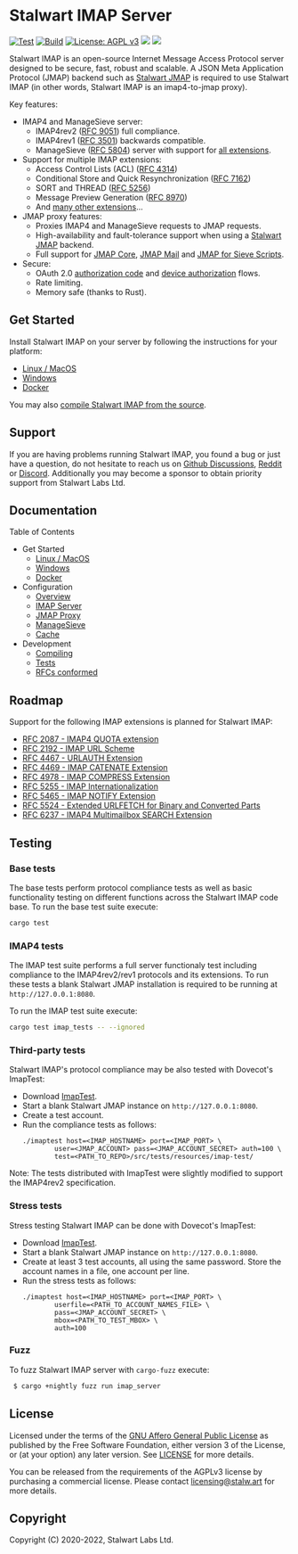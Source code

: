 # Stalwart IMAP Server

[![Test](https://github.com/stalwartlabs/imap-server/actions/workflows/test.yml/badge.svg)](https://github.com/stalwartlabs/imap-server/actions/workflows/test.yml)
[![Build](https://github.com/stalwartlabs/imap-server/actions/workflows/build.yml/badge.svg)](https://github.com/stalwartlabs/imap-server/actions/workflows/build.yml)
[![License: AGPL v3](https://img.shields.io/badge/License-AGPL_v3-blue.svg)](https://www.gnu.org/licenses/agpl-3.0)
[![](https://img.shields.io/discord/923615863037390889?label=Chat)](https://discord.gg/jVAuShSdNZ)
[![](https://img.shields.io/twitter/follow/stalwartlabs?style=flat)](https://twitter.com/stalwartlabs)

Stalwart IMAP is an open-source Internet Message Access Protocol server designed to be secure, fast, robust and scalable.
A JSON Meta Application Protocol (JMAP) backend such as [Stalwart JMAP](https://github.com/stalwartlabs/jmap-server) is required to use Stalwart IMAP (in other words, Stalwart
IMAP is an imap4-to-jmap proxy).

Key features:

- IMAP4 and ManageSieve server:
  - IMAP4rev2 ([RFC 9051](https://datatracker.ietf.org/doc/html/rfc9051)) full compliance.
  - IMAP4rev1 ([RFC 3501](https://datatracker.ietf.org/doc/html/rfc3501)) backwards compatible.
  - ManageSieve ([RFC 5804](https://datatracker.ietf.org/doc/html/rfc5804)) server with support for [all extensions](https://www.iana.org/assignments/sieve-extensions/sieve-extensions.xhtml).
- Support for multiple IMAP extensions:
  - Access Control Lists (ACL) ([RFC 4314](https://datatracker.ietf.org/doc/html/rfc4314))
  - Conditional Store and Quick Resynchronization ([RFC 7162](https://datatracker.ietf.org/doc/html/rfc7162))
  - SORT and THREAD ([RFC 5256](https://datatracker.ietf.org/doc/html/rfc5256))
  - Message Preview Generation ([RFC 8970](https://datatracker.ietf.org/doc/html/rfc8970))
  - And [many other extensions](https://stalw.art/imap/development/rfc/#imap4-extensions)...
- JMAP proxy features:
  - Proxies IMAP4 and ManageSieve requests to JMAP requests.
  - High-availability and fault-tolerance support when using a [Stalwart JMAP](https://github.com/stalwartlabs/jmap-server) backend.
  - Full support for [JMAP Core](https://datatracker.ietf.org/doc/html/rfc8620), [JMAP Mail](https://datatracker.ietf.org/doc/html/rfc8621) and [JMAP for Sieve Scripts](https://www.ietf.org/archive/id/draft-ietf-jmap-sieve-12.html).
- Secure:
  - OAuth 2.0 [authorization code](https://www.rfc-editor.org/rfc/rfc8628) and [device authorization](https://www.rfc-editor.org/rfc/rfc8628) flows.
  - Rate limiting.
  - Memory safe (thanks to Rust).

## Get Started

Install Stalwart IMAP on your server by following the instructions for your platform:

- [Linux / MacOS](https://stalw.art/imap/get-started/linux/)
- [Windows](https://stalw.art/imap/get-started/windows/)
- [Docker](https://stalw.art/imap/get-started/docker/)

You may also [compile Stalwart IMAP from the source](https://stalw.art/imap/development/compile/).

## Support

If you are having problems running Stalwart IMAP, you found a bug or just have a question,
do not hesitate to reach us on [Github Discussions](https://github.com/stalwartlabs/imap-server/discussions),
[Reddit](https://www.reddit.com/r/stalwartlabs) or [Discord](https://discord.gg/jVAuShSdNZ).
Additionally you may become a sponsor to obtain priority support from Stalwart Labs Ltd.

## Documentation

Table of Contents

- Get Started
  - [Linux / MacOS](https://stalw.art/imap/get-started/linux/)
  - [Windows](https://stalw.art/imap/get-started/windows/)
  - [Docker](https://stalw.art/imap/get-started/docker/)
- Configuration
  - [Overview](https://stalw.art/imap/configure/overview/)
  - [IMAP Server](https://stalw.art/imap/configure/imap/)
  - [JMAP Proxy](https://stalw.art/imap/configure/proxy/)
  - [ManageSieve](https://stalw.art/imap/configure/sieve/)
  - [Cache](https://stalw.art/imap/configure/cache/)
- Development
  - [Compiling](https://stalw.art/imap/development/compile/)
  - [Tests](https://stalw.art/imap/development/test/)
  - [RFCs conformed](https://stalw.art/imap/development/rfc/)


## Roadmap

Support for the following IMAP extensions is planned for Stalwart IMAP:

- [RFC 2087 - IMAP4 QUOTA extension](https://datatracker.ietf.org/doc/html/rfc2087)
- [RFC 2192 - IMAP URL Scheme](https://datatracker.ietf.org/doc/html/rfc2192)
- [RFC 4467 - URLAUTH Extension](https://datatracker.ietf.org/doc/html/rfc4467)
- [RFC 4469 - IMAP CATENATE Extension](https://datatracker.ietf.org/doc/html/rfc4469)
- [RFC 4978 - IMAP COMPRESS Extension](https://datatracker.ietf.org/doc/html/rfc4978)
- [RFC 5255 - IMAP Internationalization](https://datatracker.ietf.org/doc/html/rfc5255)
- [RFC 5465 - IMAP NOTIFY Extension](https://datatracker.ietf.org/doc/html/rfc5465)
- [RFC 5524 - Extended URLFETCH for Binary and Converted Parts](https://datatracker.ietf.org/doc/html/rfc5524)
- [RFC 6237 - IMAP4 Multimailbox SEARCH Extension](https://www.rfc-editor.org/rfc/rfc6237)

## Testing

### Base tests

The base tests perform protocol compliance tests as well as basic functionality testing on 
different functions across the Stalwart IMAP code base. 
To run the base test suite execute:

```bash
cargo test
```

### IMAP4 tests

The IMAP test suite performs a full server functionaly test including compliance to the IMAP4rev2/rev1
protocols and its extensions. To run these tests a blank Stalwart JMAP installation is required to be running at
``http://127.0.0.1:8080``.

To run the IMAP test suite execute:

```bash
cargo test imap_tests -- --ignored
```

### Third-party tests

Stalwart IMAP's protocol compliance may be also tested with Dovecot's ImapTest:

- Download [ImapTest](https://www.imapwiki.org/ImapTest/Installation).
- Start a blank Stalwart JMAP instance on ``http://127.0.0.1:8080``.
- Create a test account.
- Run the compliance tests as follows:
    ```
    ./imaptest host=<IMAP_HOSTNAME> port=<IMAP_PORT> \
            user=<JMAP_ACCOUNT> pass=<JMAP_ACCOUNT_SECRET> auth=100 \
            test=<PATH_TO_REPO>/src/tests/resources/imap-test/
    ```

Note: The tests distributed with ImapTest were slightly modified to support the
IMAP4rev2 specification.

### Stress tests

Stress testing Stalwart IMAP can be done with Dovecot's ImapTest:

- Download [ImapTest](https://www.imapwiki.org/ImapTest/Installation).
- Start a blank Stalwart JMAP instance on ``http://127.0.0.1:8080``.
- Create at least 3 test accounts, all using the same password. Store the account names in a file, one account per line.
- Run the stress tests as follows:
    ```
    ./imaptest host=<IMAP_HOSTNAME> port=<IMAP_PORT> \
            userfile=<PATH_TO_ACCOUNT_NAMES_FILE> \
            pass=<JMAP_ACCOUNT_SECRET> \
            mbox=<PATH_TO_TEST_MBOX> \
            auth=100
    ```

### Fuzz

To fuzz Stalwart IMAP server with `cargo-fuzz` execute:

```bash
 $ cargo +nightly fuzz run imap_server
```

## License

Licensed under the terms of the [GNU Affero General Public License](https://www.gnu.org/licenses/agpl-3.0.en.html) as published by
the Free Software Foundation, either version 3 of the License, or (at your option) any later version.
See [LICENSE](LICENSE) for more details.

You can be released from the requirements of the AGPLv3 license by purchasing
a commercial license. Please contact licensing@stalw.art for more details.
  
## Copyright

Copyright (C) 2020-2022, Stalwart Labs Ltd.

